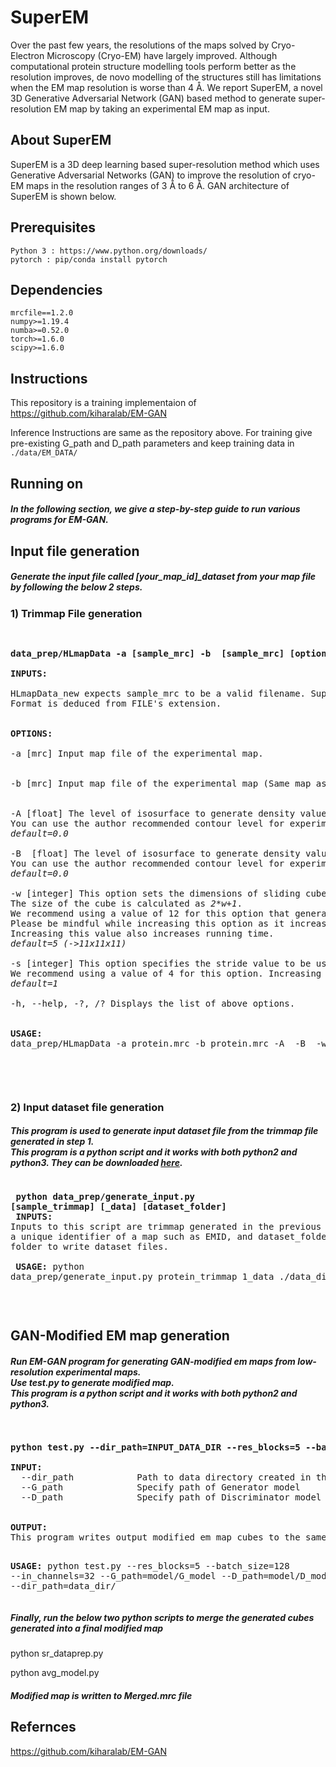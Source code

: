 # SuperEM

Over the past few years, the resolutions of the maps solved by Cryo-Electron Microscopy (Cryo-EM) have largely improved. 
Although computational protein structure modelling tools perform better as the resolution improves, 
de novo modelling of the structures still has limitations when the EM map resolution is worse than 4 Å. 
We report SuperEM, a novel 3D Generative Adversarial Network (GAN) based method to generate super-resolution EM map by taking an experimental EM map as input. 


## About SuperEM  


SuperEM is a 3D deep learning based super-resolution method which uses Generative Adversarial Networks (GAN) to improve the resolution of cryo-EM maps in the resolution ranges of 3 Å to 6 Å.
GAN architecture of SuperEM is shown below.

## Prerequisites
```
Python 3 : https://www.python.org/downloads/  
pytorch : pip/conda install pytorch   
```

## Dependencies
```
mrcfile==1.2.0
numpy>=1.19.4
numba>=0.52.0
torch>=1.6.0
scipy>=1.6.0
```

## Instructions  
This repository is a training implementaion of https://github.com/kiharalab/EM-GAN

Inference Instructions are same as the repository above. For training give pre-existing G_path and D_path parameters 
and keep training data in  `./data/EM_DATA/`

## Running on   
<meta charset="UTF-8">
<meta name="viewport" content="width=device-width, initial-scale=1">
<link rel="stylesheet" href="data/git/w3.css">  
<link rel="stylesheet" href="https://fonts.googleapis.com/css?family=Lato">
<link rel="stylesheet" href="https://fonts.googleapis.com/css?family=Montserrat">
<link rel="stylesheet" href="https://cdnjs.cloudflare.com/ajax/libs/font-awesome/4.7.0/css/font-awesome.min.css">

<div id="commands" class="w3-row-padding w3-padding-64 w3-container">
  <div class="w3-content">
	<h5> In the following section, we give a step-by-step guide to run various programs for EM-GAN.
  </h5>

<div id="datagen" class="w3-row-padding w3-padding-64 w3-container">
<h2>Input file generation</h2>
<h5>
Generate the input file called [your_map_id]_dataset from your map file by following the below 2 steps.
</h5>
<b><h3>1) Trimmap File generation</h3></b>
<pre><p class="w3-code">
<b>data_prep/HLmapData -a [sample_mrc] -b  [sample_mrc] [options] > [output_trimmap_filename]</b><br>
<b>INPUTS:</b><br>
HLmapData_new expects sample_mrc to be a valid filename. Supported file formats are Situs, CCP4, and MRC2000. 
Format is deduced from FILE's extension. 
<br>
<b>OPTIONS:</b><br>
-a [mrc] Input map file of the experimental map.
<br>
-b [mrc] Input map file of the experimental map (Same map as above). If you have a simulated map available and are validating, specify that instead 
<br>
-A [float] The level of isosurface to generate density values for the first map (map specified with option -a). 
You can use the author recommended contour level for experimental EM maps.
<i>default=0.0</i><br>
-B  [float] The level of isosurface to generate density values for the first map (map specified with option -b)
You can use the author recommended contour level for experimental EM maps. If input is simulated map, specify 0.0
<i>default=0.0</i><br>
-w [integer] This option sets the dimensions of sliding cube used for input data generation.
The size of the cube is calculated as <i>2*w+1</i>.
We recommend using a value of 12 for this option that generates input cube of size 25*25*25.
Please be mindful while increasing this option as it increases the portion of an EM map a single cube covers.
Increasing this value also increases running time.  
<i>default=5 (->11x11x11)</i><br>
-s [integer] This option specifies the stride value to be used while generating input cubes
We recommend using a value of 4 for this option. Increasing this value also increases running time.  
<i>default=1 </i><br>
-h, --help, -?, /? Displays the list of above options.<br><br>
<b>USAGE:</b>
data_prep/HLmapData -a protein.mrc -b protein.mrc -A <Recommended contour level> -B <Recommended contour level> -w 12 -s 4 >  protein_trimmap
      </p></pre>
<br>

<b><h3>2) Input dataset file generation</h3></b>
	<h5>
	This program is used to generate input dataset file from the trimmap file generated in step 1.<br>
	This program is a python script and it works with both python2 and python3. They can be downloaded <a href=https://www.python.org/downloads/ target="_blank">here</a>.<br>
	</h5>
      <pre><p class="w3-code">
<b>python data_prep/generate_input.py [sample_trimmap] [<ID>_data] [dataset_folder]</b>
<br>
<b>INPUTS:</b> 
Inputs to this script are trimmap generated in the previous step, ID is a unique identifier of a map such as EMID, and dataset_folder which is a folder to write dataset files. <br><br>
<b>USAGE:</b>
python data_prep/generate_input.py protein_trimmap 1_data ./data_dir/
     </p></pre>  
      </div>
  </div>
    <div class="w3-content">
	<div id="superem" class="w3-row-padding w3-padding-64 w3-container">
	<h2>GAN-Modified EM map generation</h2>
	<h5>
	Run EM-GAN program for generating GAN-modified em maps from low-resolution experimental maps.<br>
	Use <b>test.py</b> to generate modified map.<br>
	This program is a python script and it works with both python2 and python3.
	</h5>
      <pre><p class="w3-code">
<b>python test.py --dir_path=INPUT_DATA_DIR --res_blocks=5 --batch_size=128 --in_channels=32 --G_path=GENERATOR_MODEL_PATH --D_path=DISCRIMINATOR_MODEL_PATH</b><br>
<b>INPUT:</b>
  --dir_path            Path to data directory created in the last step  
  --G_path              Specify path of Generator model
  --D_path              Specify path of Discriminator model
<br>
<b>OUTPUT:</b>
This program writes output modified em map cubes to the same directory as input.

<b>USAGE:</b>
python test.py --res_blocks=5 --batch_size=128 --in_channels=32 --G_path=model/G_model --D_path=model/D_model --dir_path=data_dir/
      </p></pre>

<h5>
Finally, run the below two python scripts to merge the generated cubes generated into a final modified map
</h5>
python sr_dataprep.py
      </p></pre>
python avg_model.py
      </p></pre>      
      </div>
  </div>
<h5>
Modified map is written to Merged.mrc file
</h5>

</div>

## Refernces
https://github.com/kiharalab/EM-GAN

